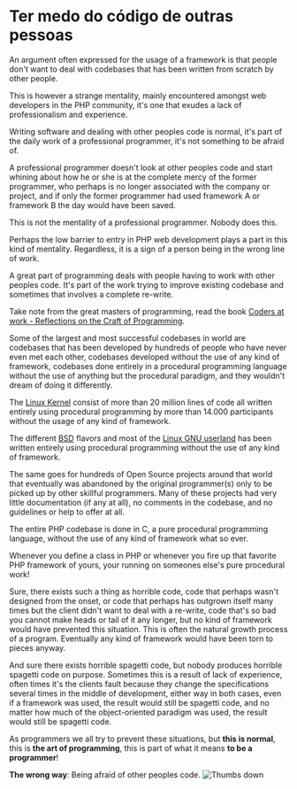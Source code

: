# Ter medo do código de outras pessoas #

An argument often expressed for the usage of a framework is that people don't want to deal with codebases that has been written from scratch by other people.

This is however a strange mentality, mainly encountered amongst web developers in the PHP community, it's one that exudes a lack of professionalism and experience.

Writing software and dealing with other peoples code is normal, it's part of the daily work of a professional programmer, it's not something to be afraid of.

A professional programmer doesn't look at other peoples code and start whining about how he or she is at the complete mercy of the former programmer, who perhaps is no longer associated with the company or project, and if only the former programmer had used framework A or framework B the day would have been saved.

This is not the mentality of a professional programmer. Nobody does this.

Perhaps the low barrier to entry in PHP web development plays a part in this kind of mentality. Regardless, it is a sign of a person being in the wrong line of work.

A great part of programming deals with people having to work with other peoples code. It's part of the work trying to improve existing codebase and sometimes that involves a complete re-write.

Take note from the great masters of programming, read the book [Coders at work - Reflections on the Craft of Programming](http://codersatwork.com/).

Some of the largest and most successful codebases in world are codebases that has been developed by hundreds of people who have never even met each other, codebases developed without the use of any kind of framework, codebases done entirely in a procedural programming language without the use of anything but the procedural paradigm, and they wouldn't dream of doing it differently.

The [Linux Kernel](https://www.kernel.org/) consist of more than 20 million lines of code all written entirely using procedural programming by more than 14.000 participants without the usage of any kind of framework.

The different [BSD](https://en.wikipedia.org/wiki/Berkeley_Software_Distribution) flavors and most of the [Linux GNU userland](https://www.gnu.org/) has been written entirely using procedural programming without the use of any kind of framework.

The same goes for hundreds of Open Source projects around that world that eventually was abandoned by the original programmer(s) only to be picked up by other skillful programmers. Many of these projects had very little documentation (if any at all), no comments in the codebase, and no guidelines or help to offer at all.

The entire PHP codebase is done in C, a pure procedural programming language, without the use of any kind of framework what so ever.

Whenever you define a class in PHP or whenever you fire up that favorite PHP framework of yours, your running on someones else's pure procedural work!

Sure, there exists such a thing as horrible code, code that perhaps wasn't designed from the onset, or code that perhaps has outgrown itself many times but the client didn't want to deal with a re-write, code that's so bad you cannot make heads or tail of it any longer, but no kind of framework would have prevented this situation. This is often the natural growth process of a program. Eventually any kind of framework would have been torn to pieces anyway.

And sure there exists horrible spagetti code, but nobody produces horrible spagetti code on purpose. Sometimes this is a result of lack of experience, often times it's the clients fault because they change the specifications several times in the middle of development, either way in both cases, even if a framework was used, the result would still be spagetti code, and no matter how much of the object-oriented paradigm was used, the result would still be spagetti code.

As programmers we all try to prevent these situations, but **this is normal**, this is **the art of programming**, this is part of what it means **to be a programmer**!

**The wrong way**: Being afraid of other peoples code. ![Thumbs down](/img/thumbs-down.png)
